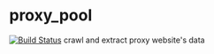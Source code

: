 # proxy_pool

[![Build Status](https://travis-ci.org/WillieTW/proxy_pool.svg?branch=master)](https://travis-ci.org/WillieTW/proxy_pool)
crawl and extract proxy website's data

